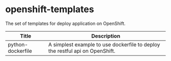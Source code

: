 # openshift-templates
The set of templates for deploy application on OpenShift.

| Title             | Description | 
| ---               | ---         |
| python-dockerfile | A simplest example to use dockerfile to deploy the restful api on OpenShift. |
